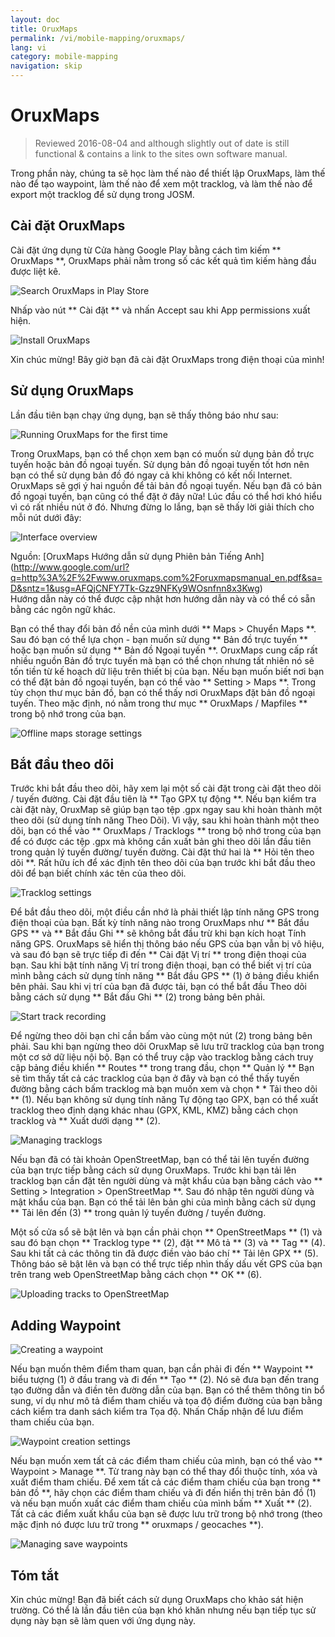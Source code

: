 ```yaml
---
layout: doc
title: OruxMaps
permalink: /vi/mobile-mapping/oruxmaps/
lang: vi
category: mobile-mapping
navigation: skip
---
```


OruxMaps
===============

> Reviewed 2016-08-04 and although slightly out of date is still functional & contains a link to the sites own software manual.

Trong phần này, chúng ta sẽ học làm thế nào để thiết lập OruxMaps, làm thế nào để tạo waypoint, làm thế nào để xem một tracklog, và làm thế nào để export một tracklog để sử dụng trong JOSM.  

​Cài đặt OruxMaps
------------------

Cài đặt ứng dụng từ Cửa hàng Google Play bằng cách tìm kiếm ** OruxMaps **, OruxMaps phải nằm trong số các kết quả tìm kiếm hàng đầu được liệt kê.  

![Search OruxMaps in Play Store][]

Nhấp vào nút ** Cài đặt ** và nhấn Accept sau khi App permissions xuất hiện.  

![Install OruxMaps][]

Xin chúc mừng! Bây giờ bạn đã cài đặt OruxMaps trong điện thoại của mình!  

​Sử dụng OruxMaps
--------------------

Lần đầu tiên bạn chạy ứng dụng, bạn sẽ thấy thông báo như sau:  

![Running OruxMaps for the first time][]

Trong OruxMaps, bạn có thể chọn xem bạn có muốn sử dụng bản đồ trực tuyến hoặc bản đồ ngoại tuyến. Sử dụng bản đồ ngoại tuyến tốt hơn nên bạn có thể sử dụng bản đồ đó ngay cả khi không có kết nối Internet. OruxMaps sẽ gợi ý hai nguồn để tải bản đồ ngoại tuyến. Nếu bạn đã có bản đồ ngoại tuyến, bạn cũng có thể đặt ở đây nữa! Lúc đầu có thể hơi khó hiểu vì có rất nhiều nút ở đó. Nhưng đừng lo lắng, bạn sẽ thấy lời giải thích cho mỗi nút dưới đây:  

![Interface overview][]

Nguồn: [OruxMaps Hướng dẫn sử dụng Phiên bản Tiếng Anh] (http://www.google.com/url?q=http%3A%2F%2Fwww.oruxmaps.com%2Foruxmapsmanual_en.pdf&sa=D&sntz=1&usg=AFQjCNFY7Tk-Gzz9NFKy9WOsnfnn8x3Kwg)  
Hướng dẫn này có thể được cập nhật hơn hướng dẫn này và có thể có sẵn bằng các ngôn ngữ khác.  

Bạn có thể thay đổi bản đồ nền của mình dưới ** Maps \> Chuyển Maps **. Sau đó bạn có thể lựa chọn - bạn muốn sử dụng ** Bản đồ trực tuyến ** hoặc bạn muốn sử dụng
** Bản đồ Ngoại tuyến **. OruxMaps cung cấp rất nhiều nguồn Bản đồ trực tuyến mà bạn có thể chọn nhưng tất nhiên nó sẽ tốn tiền từ kế hoạch dữ liệu trên thiết bị của bạn. Nếu bạn muốn biết nơi bạn có thể đặt bản đồ ngoại tuyến, bạn có thể vào ** Setting \> Maps **. Trong tùy chọn thư mục bản đồ, bạn có thể thấy nơi OruxMaps đặt
bản đồ ngoại tuyến. Theo mặc định, nó nằm trong thư mục ** OruxMaps / Mapfiles ** trong bộ nhớ trong của bạn.  

![Offline maps storage settings][]

Bắt đầu theo dõi
--------------

Trước khi bắt đầu theo dõi, hãy xem lại một số cài đặt trong cài đặt theo dõi / tuyến đường. Cài đặt đầu tiên là ** Tạo GPX tự động **. Nếu bạn kiểm tra cài đặt này, OruxMap sẽ giúp bạn tạo tệp .gpx ngay sau khi hoàn thành một theo dõi (sử dụng tính năng Theo Dõi). Vì vậy, sau khi hoàn thành một theo dõi, bạn có thể vào ** OruxMaps / Tracklogs ** trong bộ nhớ trong của bạn để có được các tệp .gpx mà không cần xuất bản ghi theo dõi lần đầu tiên trong quản lý tuyến đường/ tuyến đường. Cài đặt thứ hai là ** Hỏi tên theo dõi **. Rất hữu ích để xác định tên theo dõi của bạn trước khi bắt đầu theo dõi để bạn biết chính xác tên của theo dõi.  

![Tracklog settings][]

Để bắt đầu theo dõi, một điều cần nhớ là phải thiết lập tính năng GPS trong điện thoại của bạn. Bất kỳ tính năng nào trong OruxMaps như ** Bắt đầu GPS ** và ** Bắt đầu Ghi ** sẽ không bắt đầu trừ khi bạn kích hoạt Tính năng GPS. OruxMaps sẽ hiển thị thông báo nếu GPS của bạn vẫn bị vô hiệu, và sau đó bạn sẽ trực tiếp đi đến ** Cài đặt Vị trí ** trong điện thoại của bạn. Sau khi bật tính năng Vị trí trong điện thoại, bạn có thể biết vị trí của mình bằng cách sử dụng tính năng ** Bắt đầu GPS ** (1) ở bảng điều khiển bên phải. Sau khi vị trí của bạn đã được tải, bạn có thể bắt đầu Theo dõi bằng cách sử dụng ** Bắt đầu Ghi ** (2) trong bảng bên phải.  

![Start track recording][]

Để ngừng theo dõi bạn chỉ cần bấm vào cùng một nút (2) trong bảng bên phải. Sau khi bạn ngừng theo dõi OruxMap sẽ lưu trữ tracklog của bạn trong một cơ sở dữ liệu nội bộ. Bạn có thể truy cập vào tracklog bằng cách truy cập bảng điều khiển ** Routes ** trong trang đầu, chọn ** Quản lý ** Bạn sẽ tìm thấy tất cả các tracklog của bạn ở đây và bạn có thể thấy tuyến đường bằng cách bấm tracklog mà bạn muốn xem và chọn * * Tải theo dõi ** (1). Nếu bạn không sử dụng tính năng Tự động tạo GPX, bạn có thể xuất tracklog theo định dạng khác nhau (GPX, KML, KMZ) bằng cách chọn tracklog và ** Xuất dưới dạng ** (2).  

![Managing tracklogs][]

Nếu bạn đã có tài khoản OpenStreetMap, bạn có thể tải lên tuyến đường của bạn trực tiếp bằng cách sử dụng OruxMaps. Trước khi bạn tải lên tracklog bạn cần đặt tên người dùng và mật khẩu của bạn bằng cách vào ** Setting \> Integration \> OpenStreetMap **. Sau đó nhập tên người dùng và mật khẩu của bạn. Bạn có thể tải lên bản ghi của mình bằng cách sử dụng ** Tải lên đến (3) ** trong quản lý tuyến đường / tuyến đường.  

Một số cửa sổ sẽ bật lên và bạn cần phải chọn ** OpenStreetMaps ** (1) và sau đó bạn chọn ** Tracklog type ** (2), đặt ** Mô tả ** (3) và ** Tag ** (4). Sau khi tất cả các thông tin đã được điền vào báo chí ** Tải lên GPX ** (5). Thông báo sẽ bật lên và bạn có thể trực tiếp nhìn thấy dấu vết GPS của bạn trên trang web OpenStreetMap bằng cách chọn ** OK ** (6).  

![Uploading tracks to OpenStreetMap][]

​Adding Waypoint
---------------------

![Creating a waypoint][]

Nếu bạn muốn thêm điểm tham quan, bạn cần phải đi đến ** Waypoint ** biểu tượng (1) ở đầu trang và đi đến ** Tạo ** (2). Nó sẽ đưa bạn đến trang tạo đường dẫn và điền tên đường dẫn của bạn. Bạn có thể thêm thông tin bổ sung, ví dụ như mô tả điểm tham chiếu và tọa độ điểm đường của bạn bằng cách kiểm tra danh sách kiểm tra Tọa độ. Nhấn Chấp nhận để lưu điểm tham chiếu của bạn.  

![Waypoint creation settings][]

Nếu bạn muốn xem tất cả các điểm tham chiếu của mình, bạn có thể vào ** Waypoint \> Manage **. Từ trang này bạn có thể thay đổi thuộc tính, xóa và xuất điểm tham chiếu. Để xem tất cả các điểm tham chiếu của bạn trong ** bản đồ **, hãy chọn các điểm tham chiếu và đi đến hiển thị trên bản đồ (1) và nếu bạn muốn xuất các điểm tham chiếu của mình bấm ** Xuất ** (2). Tất cả các điểm xuất khẩu của bạn sẽ được lưu trữ trong bộ nhớ trong (theo mặc định nó được lưu trữ trong ** oruxmaps / geocaches **).  

![Managing save waypoints][]

Tóm tắt
-----------

Xin chúc mừng! Bạn đã biết cách sử dụng OruxMaps cho khảo sát hiện trường. Có thể là lần đầu tiên của bạn khó khăn nhưng nếu bạn tiếp tục sử dụng này bạn sẽ làm quen với ứng dụng này.  

[Search OruxMaps in Play Store]: /images/mobile-mapping/oruxmaps_image00.png
[Install OruxMaps]: /images/mobile-mapping/oruxmaps_image03.png
[Running OruxMaps for the first time]: /images/mobile-mapping/oruxmaps_image01.png
[Interface overview]: /images/mobile-mapping/oruxmaps_image09.png
[Offline maps storage settings]: /images/mobile-mapping/oruxmaps_image06.png
[Tracklog settings]: /images/mobile-mapping/oruxmaps_image11.png
[Start track recording]: /images/mobile-mapping/oruxmaps_image02.png
[Managing tracklogs]: /images/mobile-mapping/oruxmaps_image10.png
[Uploading tracks to OpenStreetMap]: /images/mobile-mapping/oruxmaps_image05.png
[Creating a waypoint]: /images/mobile-mapping/oruxmaps_image07.png
[Waypoint creation settings]: /images/mobile-mapping/oruxmaps_image08.png
[Managing save waypoints]: /images/mobile-mapping/oruxmaps_image04.png
